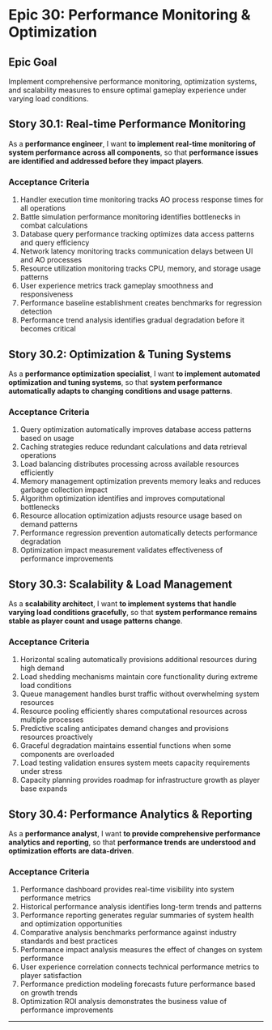 # Epic 30: Performance Monitoring & Optimization

## Epic Goal
Implement comprehensive performance monitoring, optimization systems, and scalability measures to ensure optimal gameplay experience under varying load conditions.

## Story 30.1: Real-time Performance Monitoring
As a **performance engineer**,
I want **to implement real-time monitoring of system performance across all components**,
so that **performance issues are identified and addressed before they impact players**.

### Acceptance Criteria
1. Handler execution time monitoring tracks AO process response times for all operations
2. Battle simulation performance monitoring identifies bottlenecks in combat calculations
3. Database query performance tracking optimizes data access patterns and query efficiency
4. Network latency monitoring tracks communication delays between UI and AO processes
5. Resource utilization monitoring tracks CPU, memory, and storage usage patterns
6. User experience metrics track gameplay smoothness and responsiveness
7. Performance baseline establishment creates benchmarks for regression detection
8. Performance trend analysis identifies gradual degradation before it becomes critical

## Story 30.2: Optimization & Tuning Systems
As a **performance optimization specialist**,
I want **to implement automated optimization and tuning systems**,
so that **system performance automatically adapts to changing conditions and usage patterns**.

### Acceptance Criteria
1. Query optimization automatically improves database access patterns based on usage
2. Caching strategies reduce redundant calculations and data retrieval operations
3. Load balancing distributes processing across available resources efficiently
4. Memory management optimization prevents memory leaks and reduces garbage collection impact
5. Algorithm optimization identifies and improves computational bottlenecks
6. Resource allocation optimization adjusts resource usage based on demand patterns
7. Performance regression prevention automatically detects performance degradation
8. Optimization impact measurement validates effectiveness of performance improvements

## Story 30.3: Scalability & Load Management
As a **scalability architect**,
I want **to implement systems that handle varying load conditions gracefully**,
so that **system performance remains stable as player count and usage patterns change**.

### Acceptance Criteria
1. Horizontal scaling automatically provisions additional resources during high demand
2. Load shedding mechanisms maintain core functionality during extreme load conditions
3. Queue management handles burst traffic without overwhelming system resources
4. Resource pooling efficiently shares computational resources across multiple processes
5. Predictive scaling anticipates demand changes and provisions resources proactively
6. Graceful degradation maintains essential functions when some components are overloaded
7. Load testing validation ensures system meets capacity requirements under stress
8. Capacity planning provides roadmap for infrastructure growth as player base expands

## Story 30.4: Performance Analytics & Reporting
As a **performance analyst**,
I want **to provide comprehensive performance analytics and reporting**,
so that **performance trends are understood and optimization efforts are data-driven**.

### Acceptance Criteria
1. Performance dashboard provides real-time visibility into system performance metrics
2. Historical performance analysis identifies long-term trends and patterns
3. Performance reporting generates regular summaries of system health and optimization opportunities
4. Comparative analysis benchmarks performance against industry standards and best practices
5. Performance impact analysis measures the effect of changes on system performance
6. User experience correlation connects technical performance metrics to player satisfaction
7. Performance prediction modeling forecasts future performance based on growth trends
8. Optimization ROI analysis demonstrates the business value of performance improvements

---
